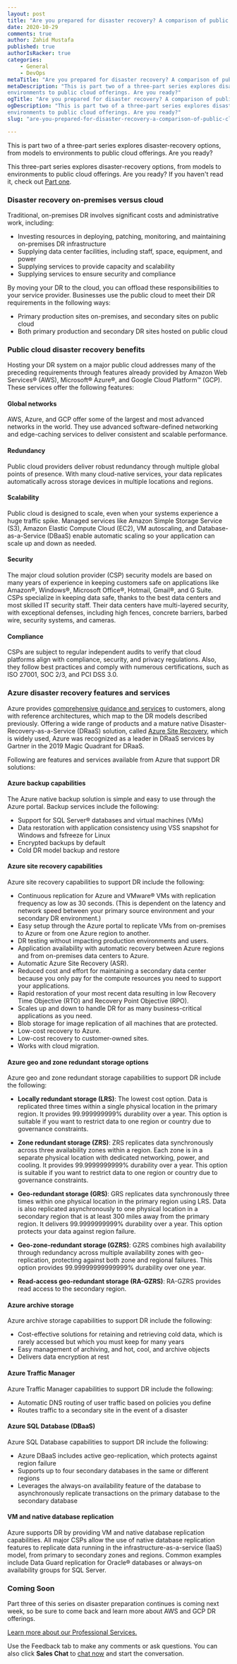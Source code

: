 ```yaml
---
layout: post
title: "Are you prepared for disaster recovery? A comparison of public cloud options&mdash;Part Two"
date: 2020-10-29
comments: true
author: Zahid Mustafa
published: true
authorIsRacker: true
categories:
    - General
    - DevOps
metaTitle: "Are you prepared for disaster recovery? A comparison of public cloud options&mdash;Part Two"
metaDescription: "This is part two of a three-part series explores disaster-recovery options, from models to
environments to public cloud offerings. Are you ready?"
ogTitle: "Are you prepared for disaster recovery? A comparison of public cloud option&mdash;Part Two"
ogDescription: "This is part two of a three-part series explores disaster-recovery options, from models to
environments to public cloud offerings. Are you ready?"
slug: "are-you-prepared-for-disaster-recovery-a-comparison-of-public-cloud-options-part-two"

---
```


This is part two of a three-part series explores disaster-recovery options, from models to
environments to public cloud offerings. Are you ready?

<!--more-->

This three-part series explores disaster-recovery options, from models to environments to
public cloud offerings. Are you ready?  If you haven't read it, check out
[Part one](https://docs.rackspace.com/blog/are-you-prepared-for-disaster-recovery-a-comparison-of-public-cloud-options-part-one/).

### Disaster recovery on-premises versus cloud

Traditional, on-premises DR involves significant costs and administrative work, including: 

- Investing resources in deploying, patching, monitoring, and maintaining on-premises DR infrastructure
- Supplying data center facilities, including staff, space, equipment, and power 
- Supplying services to provide capacity and scalability 
- Supplying services to ensure security and compliance

By moving your DR to the cloud, you can offload these responsibilities to your service
provider. Businesses use the public cloud to meet their DR requirements in the following
ways:

- Primary production sites on-premises, and secondary sites on public cloud 
- Both primary production and secondary DR sites hosted on public cloud 

### Public cloud disaster recovery benefits

Hosting your DR system on a major public cloud addresses many of the preceding requirements
through features already provided by Amazon Web Services® (AWS), Microsoft® Azure®, and
Google Cloud Platform™ (GCP). These services offer the following features: 

#### Global networks

AWS, Azure, and GCP offer some of the largest and most advanced networks in the world.
They use advanced software-defined networking and edge-caching services to deliver consistent
and scalable performance.

#### Redundancy

Public cloud providers deliver robust redundancy through multiple global points of presence.
With many cloud-native services, your data replicates automatically across storage devices
in multiple locations and regions.

#### Scalability

Public cloud is designed to scale, even when your systems experience a huge traffic spike.
Managed services like Amazon Simple Storage Service (S3), Amazon Elastic Compute Cloud (EC2),
VM autoscaling, and Database-as-a-Service (DBaaS) enable automatic scaling so your application
can scale up and down as needed.

#### Security

The major cloud solution provider (CSP) security models are based on many years of
experience in keeping customers safe on applications like Amazon&reg;, Windows®, Microsoft
Office&reg;, Hotmail, Gmail&reg;, and G Suite. CSPs specialize in keeping data safe, thanks
to the best data centers and most skilled IT security staff. Their data centers have
multi-layered security, with exceptional defenses, including high fences, concrete barriers,
barbed wire, security systems, and cameras. 

#### Compliance

CSPs are subject to regular independent audits to verify that cloud platforms align with
compliance, security, and privacy regulations. Also, they follow best practices and comply
with numerous certifications, such as ISO 27001, SOC 2/3, and PCI DSS 3.0.

### Azure disaster recovery features and services

Azure provides [comprehensive guidance and services](https://azure.microsoft.com/en-us/solutions/backup-and-disaster-recovery/)
to customers, along with reference architectures, which map to the DR models described
previously. Offering  a wide range of products and a mature native Disaster-Recovery-as-a-Service
(DRaaS) solution, called [Azure Site Recovery](https://azure.microsoft.com/en-us/services/site-recovery/),
which is widely used, Azure was recognized as a leader in DRaaS services by Gartner in the
2019 Magic Quadrant for DRaaS.

Following are features and services available from Azure that support DR solutions:

#### Azure backup capabilities

The Azure native backup solution is simple and easy to use through the Azure portal.
Backup services include the following:

- Support for SQL Server&reg; databases and virtual machines (VMs) 
- Data restoration with application consistency using VSS snapshot for Windows and fsfreeze for Linux 
- Encrypted backups by default
- Cold DR model backup and restore

#### Azure site recovery capabilities 

Azure site recovery capabilities to support DR include the following:

- Continuous replication for Azure and VMware&reg; VMs with replication frequency as low as
  30 seconds. (This is dependent on the latency and network speed between your primary source
  environment and your secondary DR environment.)
- Easy setup through the Azure portal to replicate VMs from on-premises to Azure or from
  one Azure region to another.
- DR testing without impacting production environments and users.
- Application availability with automatic recovery between Azure regions and from
  on-premises data centers to Azure.
- Automatic Azure Site Recovery (ASR).
- Reduced cost and effort for maintaining a secondary data center because you only pay for
  the compute resources you need to support your applications.  
- Rapid restoration of your most recent data resulting in low Recovery Time Objective (RTO)
  and Recovery Point Objective (RPO).
- Scales up and down to handle DR for as many business-critical applications as you need.
- Blob storage for image replication of all machines that are protected.
- Low-cost recovery to Azure.
- Low-cost recovery to customer-owned sites.
- Works with cloud migration.

#### Azure geo and zone redundant storage options

Azure geo and zone redundant storage capabilities to support DR include the following:

- **Locally redundant storage (LRS)**: The lowest cost option. Data is replicated three
  times within a single physical location in the primary region. It provides 99.999999999%
  durability over a year. This option is suitable if you want to restrict data to one
  region or country due to governance constraints.

- **Zone redundant storage (ZRS)**: ZRS replicates data synchronously across three
  availability zones within a region. Each zone is in a separate physical location with
  dedicated networking, power, and cooling. It provides 99.9999999999% durability over a
  year. This option is suitable if you want to restrict data to one region or country due
  to governance constraints. 

- **Geo-redundant storage (GRS)**: GRS replicates data synchronously three times within
  one physical location in the primary region using LRS. Data is also replicated
  asynchronously to one physical location in a secondary region that is at least 300 miles
  away from the primary region. It delivers 99.9999999999% durability over a year. This
  option protects your data against region failure.

- **Geo-zone-redundant storage (GZRS)**: GZRS combines high availability through redundancy
  across multiple availability zones with geo-replication, protecting against both zone and
  regional failures. This option provides 99.99999999999999% durability over one year.

- **Read-access geo-redundant storage (RA-GZRS)**: RA-GZRS provides read access to the
  secondary region.  

#### Azure archive storage

Azure archive storage capabilities to support DR include the following:

- Cost-effective solutions for retaining and retrieving cold data, which is rarely accessed but which you must keep for many years
- Easy management of archiving, and hot, cool, and archive objects
- Delivers data encryption at rest

#### Azure Traffic Manager 

Azure Traffic Manager capabilities to support DR include the following:

- Automatic DNS routing of user traffic based on policies you define
- Routes traffic to a secondary site in the event of a disaster

#### Azure SQL Database (DBaaS)

Azure SQL Database capabilities to support DR include the following:

- Azure DBaaS includes active geo-replication, which protects against region failure
- Supports up to four secondary databases in the same or different regions
- Leverages the always-on availability feature of the database to asynchronously replicate transactions on the primary database to the secondary database

#### VM and native database replication

Azure supports DR by providing VM and native database replication capabilities. All major
CSPs allow the use of native database replication features to replicate data running in the
infrastructure-as-a-service (IaaS) model, from primary to secondary zones and regions.
Common examples include Data Guard replication for Oracle® databases or always-on availability
groups for SQL Server. 

### Coming Soon

Part three of this series on disaster preparation continues is coming next week, so be sure
to come back and learn more about AWS and GCP DR offerings.

<a class="cta red" id="cta" href="https://www.rackspace.com/professional-services">Learn more about our Professional Services.</a>

Use the Feedback tab to make any comments or ask questions. You can also click
**Sales Chat** to [chat now](https://www.rackspace.com/) and start the conversation.
